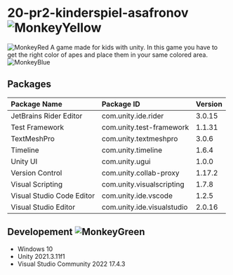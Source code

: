 # 20-pr2-kinderspiel-asafronov ![MonkeyYellow](https://user-images.githubusercontent.com/72389349/215544397-e764eae8-8a74-4263-ac80-98eae5ff79c2.png)

![MonkeyRed](https://user-images.githubusercontent.com/72389349/215544320-d2328da7-500b-48ba-8178-9760420f75b5.png)
A game made for kids with unity. In this game you have to get the right color of apes and place them in your same colored area.
![MonkeyBlue](https://user-images.githubusercontent.com/72389349/215544206-1d4ce624-812e-428a-ac3f-9f0b94d109ba.png)

## Packages
| Package Name | Package ID | Version |
|:---|:---|:---|
| JetBrains Rider Editor | com.unity.ide.rider | 3.0.15 |
| Test Framework | com.unity.test-framework | 1.1.31 |
| TextMeshPro | com.unity.textmeshpro | 3.0.6 |
| Timeline | com.unity.timeline | 1.6.4 |
| Unity UI | com.unity.ugui | 1.0.0 |
| Version Control | com.unity.collab-proxy | 1.17.2 |
| Visual Scripting | com.unity.visualscripting | 1.7.8 |
| Visual Studio Code Editor | com.unity.ide.vscode | 1.2.5 |
| Visual Studio Editor | com.unity.ide.visualstudio | 2.0.16 |

## Developement ![MonkeyGreen](https://user-images.githubusercontent.com/72389349/215544507-618895e0-bba5-4a0d-99b9-f08a433be9b4.png)

- Windows 10 
- Unity 2021.3.11f1 
- Visual Studio Community 2022 17.4.3
